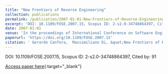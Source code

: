 ```yaml
---
title: "New Frontiers of Reverse Engineering"
collection: publications
permalink: /publication/2007-01-01-New-Frontiers-of-Reverse-Engineering
excerpt: 'DOI: 10.1109/FOSE.2007.15, Scopus ID: 2-s2.0-34748864397, Cited by: 91'
date: 2007-01-01
venue: 'In the proceedings of International Conference on Software Engineering, ISCE 2007, Workshop on the Future of Software Engineering, FOSE 2007, May 23-25, 2007, Minneapolis, MN, USA'
paperurl: 'https://doi.org/10.1109/FOSE.2007.15'
citation: ' Gerardo Canfora,  Massimiliano Di, &quot;New Frontiers of Reverse Engineering.&quot; In the proceedings of International Conference on Software Engineering, ISCE 2007, Workshop on the Future of Software Engineering, FOSE 2007, May 23-25, 2007, Minneapolis, MN, USA, 2007.'
---
```

DOI: 10.1109/FOSE.2007.15, Scopus ID: 2-s2.0-34748864397, Cited by: 91

[Access paper here](https://doi.org/10.1109/FOSE.2007.15){:target="_blank"}
